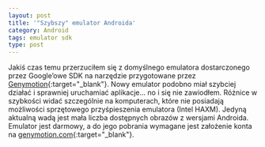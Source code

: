 ```yaml
---
layout: post
title: '"Szybszy" emulator Androida'
category: Android
tags: emulator sdk
type: post
---
```

Jakiś czas temu przerzuciłem się z domyślnego emulatora dostarczonego przez Google’owe SDK na narzędzie przygotowane przez [Genymotion](http://genymotion.com){:target="_blank"}. Nowy emulator podobno miał szybciej działać i sprawniej uruchamiać aplikacje... no i się nie zawiodłem. Różnice w szybkości widać szczególnie na komputerach, które nie posiadają możliwości sprzętowego przyśpieszenia emulatora (Intel HAXM). Jedyną aktualną wadą jest mała liczba dostępnych obrazów z wersjami Androida. Emulator jest darmowy, a do jego pobrania wymagane jest założenie konta na [genymotion.com](http://genymotion.com){:target="_blank"}.
